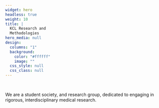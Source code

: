 ```yaml
---
widget: hero
headless: true
weight: 10
title: |
  KCL Research and  
  Methodologies
hero_media: null
design:
  columns: "1"
  background:
    color: "#ffffff"
    image: ""
  css_style: null
  css_class: null
---
```


<br>

We are a student society, and research group, dedicated to engaging in
rigorous, interdisciplinary medical research.
